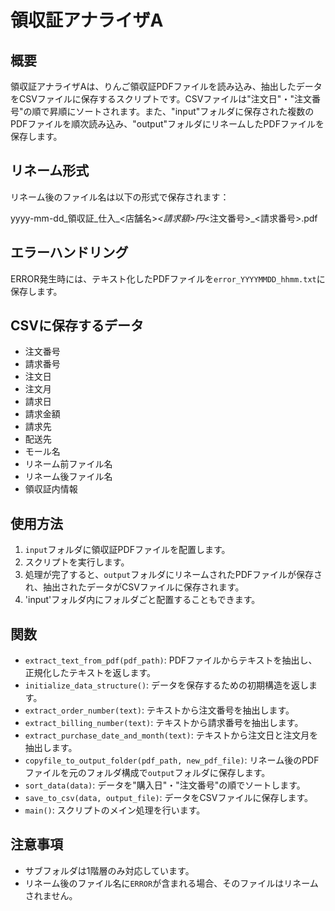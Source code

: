 # 領収証アナライザA

## 概要
領収証アナライザAは、りんご領収証PDFファイルを読み込み、抽出したデータをCSVファイルに保存するスクリプトです。CSVファイルは"注文日"・"注文番号"の順で昇順にソートされます。また、"input"フォルダに保存された複数のPDFファイルを順次読み込み、"output"フォルダにリネームしたPDFファイルを保存します。

## リネーム形式
リネーム後のファイル名は以下の形式で保存されます：

yyyy-mm-dd_領収証_仕入_<店舗名>_<請求額>円_<注文番号>_<請求番号>.pdf


## エラーハンドリング
ERROR発生時には、テキスト化したPDFファイルを`error_YYYYMMDD_hhmm.txt`に保存します。

## CSVに保存するデータ
- 注文番号
- 請求番号
- 注文日
- 注文月
- 請求日
- 請求金額
- 請求先
- 配送先
- モール名
- リネーム前ファイル名
- リネーム後ファイル名
- 領収証内情報

## 使用方法
1. `input`フォルダに領収証PDFファイルを配置します。
2. スクリプトを実行します。
3. 処理が完了すると、`output`フォルダにリネームされたPDFファイルが保存され、抽出されたデータがCSVファイルに保存されます。
4. 'input'フォルダ内にフォルダごと配置することもできます。

## 関数
- `extract_text_from_pdf(pdf_path)`: PDFファイルからテキストを抽出し、正規化したテキストを返します。
- `initialize_data_structure()`: データを保存するための初期構造を返します。
- `extract_order_number(text)`: テキストから注文番号を抽出します。
- `extract_billing_number(text)`: テキストから請求番号を抽出します。
- `extract_purchase_date_and_month(text)`: テキストから注文日と注文月を抽出します。
- `copyfile_to_output_folder(pdf_path, new_pdf_file)`: リネーム後のPDFファイルを元のフォルダ構成で`output`フォルダに保存します。
- `sort_data(data)`: データを"購入日"・"注文番号"の順でソートします。
- `save_to_csv(data, output_file)`: データをCSVファイルに保存します。
- `main()`: スクリプトのメイン処理を行います。

## 注意事項
- サブフォルダは1階層のみ対応しています。
- リネーム後のファイル名に`ERROR`が含まれる場合、そのファイルはリネームされません。
